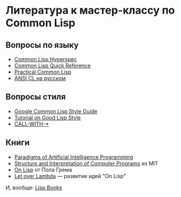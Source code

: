 # Литература к мастер-классу по Common Lisp

## Вопросы по языку

- [Common Lisp Hyperspec](http://www.lispworks.com/documentation/lw70/CLHS/Front/Contents.htm)
- [Common Lisp Quick Reference](http://clqr.boundp.org/)
- [Practical Common Lisp](http://www.gigamonkeys.com/book/small-cover.gif)
- [ANSI CL на русском](http://www.books.ru/books/ansi-common-lisp-fail-3127808/)

## Вопросы стиля

- [Google Common Lisp Style Guide](http://google-styleguide.googlecode.com/svn/trunk/lispguide.xml)
- [Tutorial on Good Lisp Style](https://www.cs.umd.edu/~nau/cmsc421/norvig-lisp-style.pdf)
- [CALL-WITH-*](http://random-state.net/log/3390120648.html)

## Книги

- [Paradigms of Artificial Intelligence Programming](http://norvig.com/paip.html)
- [Structure and Interpretation of Computer Programs](http://mitpress.mit.edu/sicp/) из MIT
- [On Lisp](http://www.paulgraham.com/onlisp.html) от Пола Грема
- [Let over Lambda](http://letoverlambda.com/) — развитие идей "On Lisp"

И, вообще: [Lisp Books](http://www.pinterest.com/vseloved/lisp-books/)
